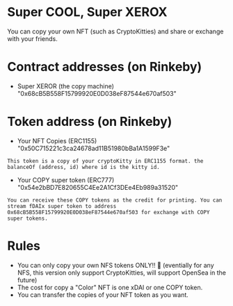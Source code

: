 # Super COOL, Super XEROX
You can copy your own NFT (such as CryptoKitties) and share or exchange with your friends.

# Contract addresses (on Rinkeby)
* Super XEROR (the copy machine) "0x68cB5B558F15799920E0D038eF87544e670af503" 

# Token address (on Rinkeby)
* Your NFT Copies (ERC1155) "0x50C715221c3ca24678ad11B51980bBa1A1599F3e"
```
This token is a copy of your cryptoKitty in ERC1155 format. the balanceOf (address, id) where id is the kitty id.
```
* Your COPY super token (ERC777) "0x54e2bBD7E820655C4Ee2A1Cf3DEe4Eb989a31520"
```
You can receive these COPY tokens as the credit for printing. You can stream fDAIx super token to address 0x68cB5B558F15799920E0D038eF87544e670af503 for exchange with COPY super tokens.
```

# Rules
* You can only copy your own NFS tokens ONLY!! 👏  (eventially for any NFS, this version only support CryptoKitties, will support OpenSea in the future)
* The cost for copy a "Color" NFT is one xDAI or one COPY token.
* You can transfer the copies of your NFT token as you want.  

[](https://ucb871109ea1fbfb7dcd1db7534c.previews.dropboxusercontent.com/p/thumb/ABNlY0pDopn8rK6Dz9B_Tj62gwpOCVUxze4aUYteAOK6yeeQJfD8IweIH8qRImqvzOPqu1wbIZJ7BlZ5a1qAdV4DyRxoKBmXH1jkY1sqXqqnx7V9OThuK8i36QsgqhKm_jW2RiiZeL0qjVwY4mqkDRsQIuPyWQ-bhiRu38o6PYMbLKLvjeQN4Rj-lpPaPw-vv8rrg4FWQ-x71FIYBh0aYaPzq0id1Klek-0P7GNWNoNmNr0FovPwvY9JwgJC-jzI-UBBeNC1ye7I-yhBE6uIOFFtTN1n6qKuqpt5cJkMpEN9gp1dOrz_L2ZGRJ-IHtipopIctfoziDXncKebhGdA5K3OQztRy9HjYA_L0JJWD0eqCN5Wjk0TqFmyRm431BLEIN102R9EQnmXKHb8VkBippRIzy6lcWxDSpDdD2cUUtnmUg/p.png)
